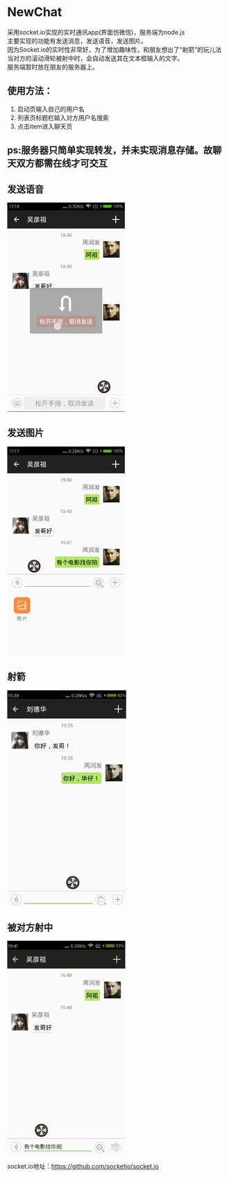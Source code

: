 # NewChat
采用socket.io实现的实时通讯app(界面仿微信)，服务端为node.js  
主要实现的功能有发送消息，发送语音，发送图片。  
因为Socket.io的实时性非常好，为了增加趣味性，和朋友想出了“射箭”的玩儿法  
当对方的滚动滑轮被射中时，会自动发送其在文本框输入的文字。  
服务端暂时放在朋友的服务器上。  

## 使用方法：
1. 启动页输入自己的用户名
2. 列表页标题栏输入对方用户名搜索
3. 点击item进入聊天页

## ps:服务器只简单实现转发，并未实现消息存储。故聊天双方都需在线才可交互

## 发送语音
![image](https://github.com/DonnyHe/NewChat/raw/master/screenshot/voice.png)
## 发送图片
![image](https://github.com/DonnyHe/NewChat/raw/master/screenshot/picture.png)
## 射箭
![image](https://github.com/DonnyHe/NewChat/raw/master/screenshot/shoot.gif)
## 被对方射中
![image](https://github.com/DonnyHe/NewChat/raw/master/screenshot/receive_shoot.gif)

socket.io地址：https://github.com/socketio/socket.io
